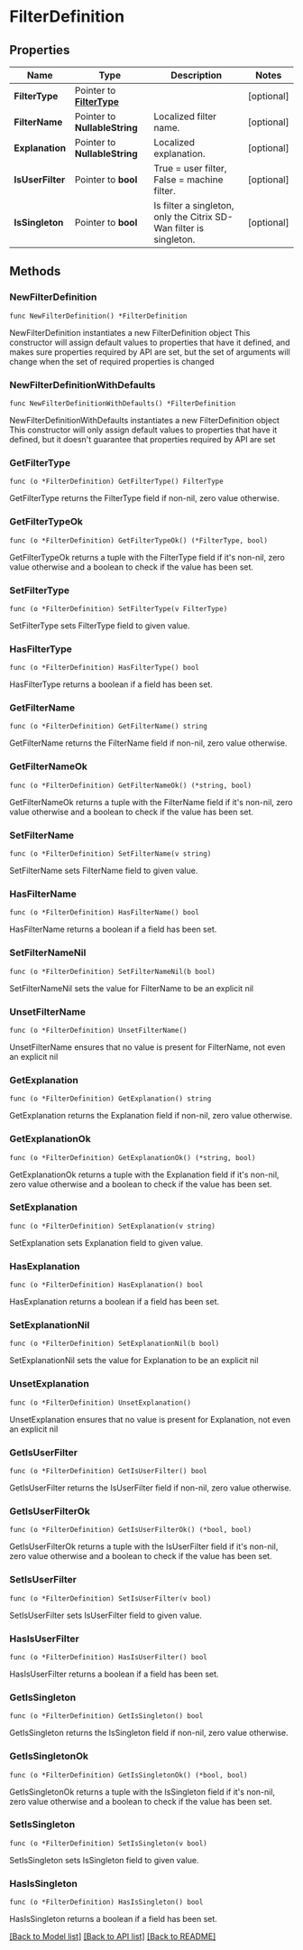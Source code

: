 # FilterDefinition

## Properties

Name | Type | Description | Notes
------------ | ------------- | ------------- | -------------
**FilterType** | Pointer to [**FilterType**](FilterType.md) |  | [optional] 
**FilterName** | Pointer to **NullableString** | Localized filter name. | [optional] 
**Explanation** | Pointer to **NullableString** | Localized explanation. | [optional] 
**IsUserFilter** | Pointer to **bool** | True &#x3D; user filter, False &#x3D; machine filter. | [optional] 
**IsSingleton** | Pointer to **bool** | Is filter a singleton, only the Citrix SD-Wan filter is singleton. | [optional] 

## Methods

### NewFilterDefinition

`func NewFilterDefinition() *FilterDefinition`

NewFilterDefinition instantiates a new FilterDefinition object
This constructor will assign default values to properties that have it defined,
and makes sure properties required by API are set, but the set of arguments
will change when the set of required properties is changed

### NewFilterDefinitionWithDefaults

`func NewFilterDefinitionWithDefaults() *FilterDefinition`

NewFilterDefinitionWithDefaults instantiates a new FilterDefinition object
This constructor will only assign default values to properties that have it defined,
but it doesn't guarantee that properties required by API are set

### GetFilterType

`func (o *FilterDefinition) GetFilterType() FilterType`

GetFilterType returns the FilterType field if non-nil, zero value otherwise.

### GetFilterTypeOk

`func (o *FilterDefinition) GetFilterTypeOk() (*FilterType, bool)`

GetFilterTypeOk returns a tuple with the FilterType field if it's non-nil, zero value otherwise
and a boolean to check if the value has been set.

### SetFilterType

`func (o *FilterDefinition) SetFilterType(v FilterType)`

SetFilterType sets FilterType field to given value.

### HasFilterType

`func (o *FilterDefinition) HasFilterType() bool`

HasFilterType returns a boolean if a field has been set.

### GetFilterName

`func (o *FilterDefinition) GetFilterName() string`

GetFilterName returns the FilterName field if non-nil, zero value otherwise.

### GetFilterNameOk

`func (o *FilterDefinition) GetFilterNameOk() (*string, bool)`

GetFilterNameOk returns a tuple with the FilterName field if it's non-nil, zero value otherwise
and a boolean to check if the value has been set.

### SetFilterName

`func (o *FilterDefinition) SetFilterName(v string)`

SetFilterName sets FilterName field to given value.

### HasFilterName

`func (o *FilterDefinition) HasFilterName() bool`

HasFilterName returns a boolean if a field has been set.

### SetFilterNameNil

`func (o *FilterDefinition) SetFilterNameNil(b bool)`

 SetFilterNameNil sets the value for FilterName to be an explicit nil

### UnsetFilterName
`func (o *FilterDefinition) UnsetFilterName()`

UnsetFilterName ensures that no value is present for FilterName, not even an explicit nil
### GetExplanation

`func (o *FilterDefinition) GetExplanation() string`

GetExplanation returns the Explanation field if non-nil, zero value otherwise.

### GetExplanationOk

`func (o *FilterDefinition) GetExplanationOk() (*string, bool)`

GetExplanationOk returns a tuple with the Explanation field if it's non-nil, zero value otherwise
and a boolean to check if the value has been set.

### SetExplanation

`func (o *FilterDefinition) SetExplanation(v string)`

SetExplanation sets Explanation field to given value.

### HasExplanation

`func (o *FilterDefinition) HasExplanation() bool`

HasExplanation returns a boolean if a field has been set.

### SetExplanationNil

`func (o *FilterDefinition) SetExplanationNil(b bool)`

 SetExplanationNil sets the value for Explanation to be an explicit nil

### UnsetExplanation
`func (o *FilterDefinition) UnsetExplanation()`

UnsetExplanation ensures that no value is present for Explanation, not even an explicit nil
### GetIsUserFilter

`func (o *FilterDefinition) GetIsUserFilter() bool`

GetIsUserFilter returns the IsUserFilter field if non-nil, zero value otherwise.

### GetIsUserFilterOk

`func (o *FilterDefinition) GetIsUserFilterOk() (*bool, bool)`

GetIsUserFilterOk returns a tuple with the IsUserFilter field if it's non-nil, zero value otherwise
and a boolean to check if the value has been set.

### SetIsUserFilter

`func (o *FilterDefinition) SetIsUserFilter(v bool)`

SetIsUserFilter sets IsUserFilter field to given value.

### HasIsUserFilter

`func (o *FilterDefinition) HasIsUserFilter() bool`

HasIsUserFilter returns a boolean if a field has been set.

### GetIsSingleton

`func (o *FilterDefinition) GetIsSingleton() bool`

GetIsSingleton returns the IsSingleton field if non-nil, zero value otherwise.

### GetIsSingletonOk

`func (o *FilterDefinition) GetIsSingletonOk() (*bool, bool)`

GetIsSingletonOk returns a tuple with the IsSingleton field if it's non-nil, zero value otherwise
and a boolean to check if the value has been set.

### SetIsSingleton

`func (o *FilterDefinition) SetIsSingleton(v bool)`

SetIsSingleton sets IsSingleton field to given value.

### HasIsSingleton

`func (o *FilterDefinition) HasIsSingleton() bool`

HasIsSingleton returns a boolean if a field has been set.


[[Back to Model list]](../README.md#documentation-for-models) [[Back to API list]](../README.md#documentation-for-api-endpoints) [[Back to README]](../README.md)


